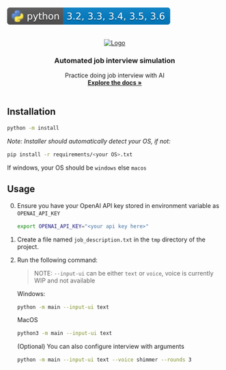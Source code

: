![pip installation](svg/python3_ver.svg)
<!-- PROJECT LOGO -->
<br />
<div align="center">
  <a href="https://www.notion.so/workmate/Recommendation-system-19a5c980e65f4b879dcb9fdf5dfe1f81">
    <img src="https://static.thenounproject.com/png/1237093-200.png" alt="Logo" width="120" height="120">
  </a>

  <h3 align="center">Automated job interview simulation</h3>

  <p align="center">
    Practice doing job interview with AI
    <br />
    <a href="#Installation"><strong>Explore the docs »</strong></a>
    <br />
    <br />
  </p>
</div>

## Installation
```bash
python -m install
```

*Note: Installer should automatically detect your OS, if not:*
```bash
pip install -r requirements/<your OS>.txt
```
If windows, your OS should be `windows` else `macos`
## Usage
0. Ensure you have your OpenAI API key stored in environment variable as `OPENAI_API_KEY`
    ```bash
    export OPENAI_API_KEY="<your api key here>"
    ```
1. Create a file named `job_description.txt` in the `tmp` directory of the project.
2. Run the following command:
    
    > NOTE: `--input-ui` can be either `text` or `voice`, voice is currently WIP and not available

    Windows:
    ```bash
    python -m main --input-ui text
    ```
    MacOS
    ```bash
    python3 -m main --input-ui text
    ```
    (Optional) You can also configure interview with arguments
    ```bash
    python -m main --input-ui text --voice shimmer --rounds 3
    ```

